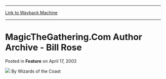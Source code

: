 
---
[Link to Wayback Machine](https://web.archive.org/web/20211022163909/https://magic.wizards.com/en/articles/archive/feature/magicthegatheringcom-author-archive-bill-rose-2003-04-17)

[_metadata_:wayback_url]:- "https://magic.wizards.com/en/articles/archive/feature/magicthegatheringcom-author-archive-bill-rose-2003-04-17"
[_metadata_:wayback_raw_url]:- "https://web.archive.org/web/20211022163909id_/https://magic.wizards.com/en/articles/archive/feature/magicthegatheringcom-author-archive-bill-rose-2003-04-17"
[_metadata_:wayback_capture_timestamp]:- "2021-10-22 16:39:09+00:00"
[_metadata_:generator]:- "Drupal 7 (http://drupal.org)"
[_metadata_:publish_date]:- "2003-04-17"
---


MagicTheGathering.Com Author Archive - Bill Rose
================================================



 Posted in **Feature**
 on April 17, 2003 






![](https://media.magic.wizards.com/styles/auth_small/public/images/person/wizards_author.jpg)
By Wizards of the Coast

















